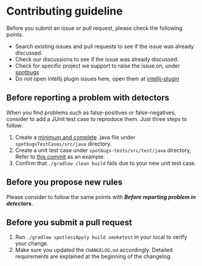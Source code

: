 # Contributing guideline

Before you submit an issue or pull request, please check the following points.

* Search existing issues and pull requests to see if the issue was already discussed.
* Check our discussions to see if the issue was already discussed.
* Check for specific project we support to raise the issue on, under [spotbugs](https://github.com/spotbugs)
* Do not open intellij plugin issues here, open them at [intellij-plugin](https://github.com/JetBrains/spotbugs-intellij-plugin)

## Before reporting a problem with detectors

When you find problems such as false-positives or false-negatives, consider to add a JUnit test case to reproduce them.
Just three steps to follow:

1. Create a [minimum and complete](http://stackoverflow.com/help/mcve) .java file under `spotbugsTestCases/src/java` directory.
2. Create a unit test case under `spotbugs-tests/src/test/java` directory, Refer to [this commit](https://github.com/spotbugs/spotbugs/commit/c05c0f029c7ae4874791fddbd6e954c5908b80ff) as an example.
3. Confirm that `./gradlew clean build` fails due to your new unit test case.

## Before you propose new rules

Please consider to follow the same points with ***Before reporting problem in detectors***.

## Before you submit a pull request

1. Run `./gradlew spotlessApply build smoketest` in your local to verify your change.
2. Make sure you updated the `CHANGELOG.md` accordingly. Detailed requirements are explained at the beginning of the changelog.
